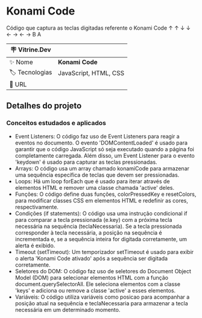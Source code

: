 # Konami Code

Código que captura as teclas digitadas referente o Konami Code
↑ ↑ ↓ ↓ ← → ← → B A

| :placard: Vitrine.Dev ||
| --------------------- | ------------------------------------------------ |
| :sparkles: Nome       | **Konami Code** |
| :label: Tecnologias   | JavaScript, HTML, CSS |
| :rocket: URL          ||

## Detalhes do projeto

### Conceitos estudados e aplicados

* Event Listeners: O código faz uso de Event Listeners para reagir a eventos no documento. O evento 'DOMContentLoaded' é usado para garantir que o código JavaScript só seja executado quando a página foi completamente carregada. Além disso, um Event Listener para o evento 'keydown' é usado para capturar as teclas pressionadas.
* Arrays: O código usa um array chamado konamiCode para armazenar uma sequência específica de teclas que devem ser pressionadas.
* Loops: Há um loop forEach que é usado para iterar através de elementos HTML e remover uma classe chamada 'active' deles.
* Funções: O código define duas funções, colorPressedKey e resetColors, para modificar classes CSS em elementos HTML e redefinir as cores, respectivamente.
* Condições (if statements): O código usa uma instrução condicional if para comparar a tecla pressionada (e.key) com a próxima tecla necessária na sequência (teclaNecessaria). Se a tecla pressionada corresponder à tecla necessária, a posição na sequência é incrementada e, se a sequência inteira for digitada corretamente, um alerta é exibido.
* Timeout (setTimeout): Um temporizador setTimeout é usado para exibir o alerta 'Konami Code ativado' após a sequência ser digitada corretamente.
* Seletores do DOM: O código faz uso de seletores do Document Object Model (DOM) para selecionar elementos HTML com a função document.querySelectorAll. Ele seleciona elementos com a classe 'keys' e adiciona ou remove a classe 'active' a esses elementos.
* Variáveis: O código utiliza variáveis como posicao para acompanhar a posição atual na sequência e teclaNecessaria para armazenar a tecla necessária em um determinado momento.
